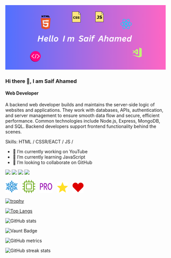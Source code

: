 ![Web Developer](https://raw.githubusercontent.com/saif209/life-story/main/Wellcome%20(2).png)

### Hi there 👋, I am Saif Ahamed
#### Web Developer


A backend web developer builds and maintains the server-side logic of websites and applications. They work with databases, APIs, authentication, and server management to ensure smooth data flow and secure, efficient performance. Common technologies include Node.js, Express, MongoDB, and SQL. Backend developers support frontend functionality behind the scenes.


Skills: HTML / CSSR/EACT / JS / 

- 🔭 I’m currently working on YouTube 
- 🌱 I’m currently learning JavaScript 
- 👯 I’m looking to collaborate on GitHub 


[<img src="https://img.shields.io/badge/GitHub-181717?style=for-the-badge&logo=github&logoColor=white" height="30">](https://github.com/saif209)
[<img src="https://img.shields.io/badge/LinkedIn-0A66C2?style=for-the-badge&logo=linkedin&logoColor=white" height="30">](https://www.linkedin.com/in/saif-ahamed-199603303/)
[<img src="https://img.shields.io/badge/Facebook-1877F2?style=for-the-badge&logo=facebook&logoColor=white" height="30">](https://www.facebook.com/not)
[<img src="https://img.shields.io/badge/Instagram-E4405F?style=for-the-badge&logo=instagram&logoColor=white" height="30">](https://www.instagram.com/not/)


<a href='https://archiveprogram.github.com/'><img src='https://raw.githubusercontent.com/acervenky/animated-github-badges/master/assets/acbadge.gif' width='40' height='40'></a> <a href='https://docs.github.com/en/developers'><img src='https://raw.githubusercontent.com/acervenky/animated-github-badges/master/assets/devbadge.gif' width='40' height='40'></a> <a href='https://github.com/pricing'><img src='https://raw.githubusercontent.com/acervenky/animated-github-badges/master/assets/pro.gif' width='40' height='40'></a> <a href='https://stars.github.com/'><img src='https://raw.githubusercontent.com/acervenky/animated-github-badges/master/assets/starbadge.gif' width='35' height='35'></a> <a href='https://docs.github.com/en/github/supporting-the-open-source-community-with-github-sponsors'><img src='https://raw.githubusercontent.com/acervenky/animated-github-badges/master/assets/sponsorbadge.gif' width='35' height='35'></a> 

[![trophy](https://github-profile-trophy.vercel.app/?username=https://github.com/saif209)](https://github.com/ryo-ma/github-profile-trophy)

[![Top Langs](https://github-readme-stats.vercel.app/api/top-langs/?username=https://github.com/saif209)](https://github.com/anuraghazra/github-readme-stats)

![GitHub stats](https://github-readme-stats.vercel.app/api?username=https://github.com/saif209&show_icons=true&count_private=true)  

![Vaunt Badge](https://api.vaunt.dev/v1/github/entities/https://github.com/saif209/contributions?format=svg&private=true)  

![GitHub metrics](https://metrics.lecoq.io/https://github.com/saif209)  

![GitHub streak stats](https://streak-stats.demolab.com/?user=https://github.com/saif209)  



